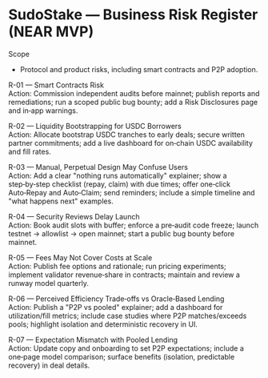 # SudoStake — Business Risk Register (NEAR MVP)

Scope
- Protocol and product risks, including smart contracts and P2P adoption.

R-01 — Smart Contracts Risk  
Action: Commission independent audits before mainnet; publish reports and remediations; run a scoped public bug bounty; add a Risk Disclosures page and in‑app warnings.

R-02 — Liquidity Bootstrapping for USDC Borrowers  
Action: Allocate bootstrap USDC tranches to early deals; secure written partner commitments; add a live dashboard for on‑chain USDC availability and fill rates.

R-03 — Manual, Perpetual Design May Confuse Users  
Action: Add a clear "nothing runs automatically" explainer; show a step‑by‑step checklist (repay, claim) with due times; offer one‑click Auto‑Repay and Auto‑Claim; send reminders; include a simple timeline and "what happens next" examples.

R-04 — Security Reviews Delay Launch  
Action: Book audit slots with buffer; enforce a pre‑audit code freeze; launch testnet → allowlist → open mainnet; start a public bug bounty before mainnet.

R-05 — Fees May Not Cover Costs at Scale  
Action: Publish fee options and rationale; run pricing experiments; implement validator revenue‑share in contracts; maintain and review a runway model quarterly.

R-06 — Perceived Efficiency Trade‑offs vs Oracle‑Based Lending  
Action: Publish a "P2P vs pooled" explainer; add a dashboard for utilization/fill metrics; include case studies where P2P matches/exceeds pools; highlight isolation and deterministic recovery in UI.

R-07 — Expectation Mismatch with Pooled Lending  
Action: Update copy and onboarding to set P2P expectations; include a one‑page model comparison; surface benefits (isolation, predictable recovery) in deal details.

